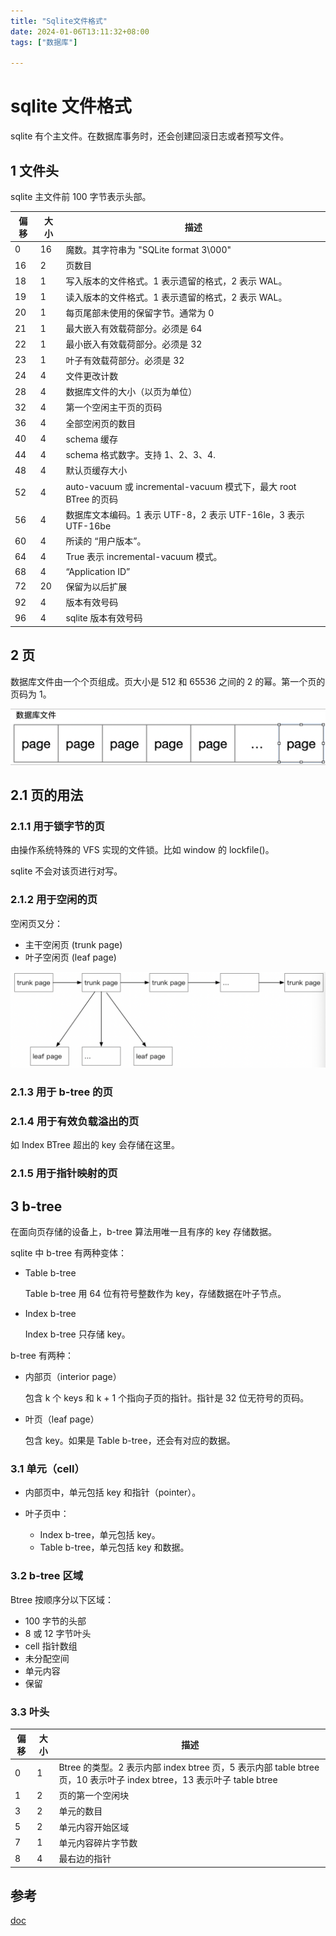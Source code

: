 ```yaml
---
title: "Sqlite文件格式"
date: 2024-01-06T13:11:32+08:00
tags: ["数据库"]

---
```


# sqlite 文件格式

sqlite 有个主文件。在数据库事务时，还会创建回滚日志或者预写文件。

## 1 文件头

sqlite 主文件前 100 字节表示头部。

|  偏移   | 大小      |    描述   |
|  ----  | ----      | ----     | 
| 0      | 16        | 魔数。其字符串为 "SQLite format 3\000" |
| 16     | 2         | 页数目|
| 18     | 1         | 写入版本的文件格式。1 表示遗留的格式，2 表示 WAL。|
| 19     | 1         | 读入版本的文件格式。1 表示遗留的格式，2 表示 WAL。|
| 20     | 1         | 每页尾部未使用的保留字节。通常为 0 |
| 21     | 1         | 最大嵌入有效载荷部分。必须是 64 |
| 22     | 1         | 最小嵌入有效载荷部分。必须是 32 |
| 23     | 1         | 叶子有效载荷部分。必须是 32 |
| 24     | 4         | 文件更改计数 |
| 28     | 4         | 数据库文件的大小（以页为单位） |
| 32     | 4         | 第一个空闲主干页的页码 |
| 36     | 4         | 全部空闲页的数目 |
| 40     | 4         | schema 缓存 |
| 44     | 4         | schema 格式数字。支持 1、2、3、4. |
| 48     | 4         | 默认页缓存大小 |
| 52     | 4         | auto-vacuum 或 incremental-vacuum 模式下，最大 root BTree 的页码 |
| 56     | 4         | 数据库文本编码。1 表示 UTF-8，2 表示 UTF-16le，3 表示 UTF-16be |
| 60     | 4         | 所读的 “用户版本”。|
| 64     | 4         | True 表示 incremental-vacuum 模式。 |
| 68     | 4         | “Application ID” |
| 72     | 20        | 保留为以后扩展 |
| 92     | 4         | 版本有效号码 |
| 96     | 4         | sqlite 版本有效号码 |


## 2 页

数据库文件由一个个页组成。页大小是 512 和 65536 之间的 2 的幂。第一个页的页码为 1。

![](images/sqlite_page.png)


## 2.1 页的用法

### 2.1.1 用于锁字节的页

由操作系统特殊的 VFS 实现的文件锁。比如 window 的 lockfile()。

sqlite 不会对该页进行对写。

### 2.1.2 用于空闲的页

空闲页又分：

* 主干空闲页 (trunk page)
* 叶子空闲页 (leaf page)

![](images/sqlite_freelist_page.png)

### 2.1.3 用于 b-tree 的页


### 2.1.4 用于有效负载溢出的页

如 Index BTree 超出的 key 会存储在这里。

### 2.1.5 用于指针映射的页

## 3 b-tree 

在面向页存储的设备上，b-tree 算法用唯一且有序的 key 存储数据。

sqlite 中 b-tree 有两种变体：

* Table b-tree

  Table b-tree 用 64 位有符号整数作为 key，存储数据在叶子节点。

* Index b-tree

  Index b-tree 只存储 key。
  
b-tree 有两种：

* 内部页（interior page）
 
  包含 k 个 keys 和 k + 1 个指向子页的指针。指针是 32 位无符号的页码。

* 叶页（leaf page）

  包含 key。如果是 Table b-tree，还会有对应的数据。
  
 
### 3.1 单元（cell）

* 内部页中，单元包括 key 和指针（pointer）。

* 叶子页中：

  * Index b-tree，单元包括 key。
  * Table b-tree，单元包括 key 和数据。

### 3.2 b-tree 区域

Btree 按顺序分以下区域：

* 100 字节的头部
* 8 或 12 字节叶头
* cell 指针数组
* 未分配空间
* 单元内容
* 保留

### 3.3 叶头

|  偏移   | 大小      |    描述   |
|  ----  | ----      | ----     | 
| 0      | 1        | Btree 的类型。2 表示内部 index btree 页，5 表示内部 table btree 页，10 表示叶子 index btree，13 表示叶子 table btree |
| 1     | 2         | 页的第一个空闲块 |
| 3     | 2         | 单元的数目 |
| 5     | 2         | 单元内容开始区域 |
| 7     | 1         | 单元内容碎片字节数 |
| 8     | 4         | 最右边的指针 |



## 参考

[doc](https://www.sqlite.org/fileformat.html)
